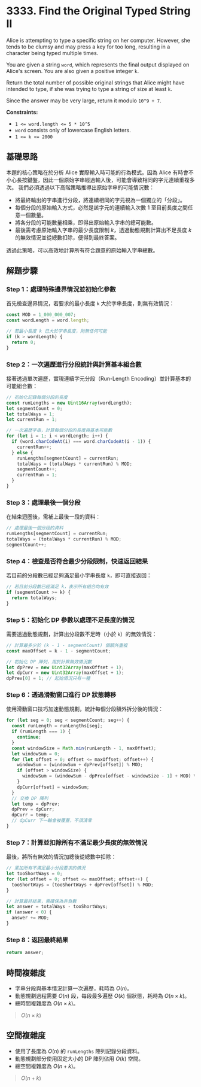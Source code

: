 # 3333. Find the Original Typed String II

Alice is attempting to type a specific string on her computer. 
However, she tends to be clumsy and may press a key for too long, resulting in a character being typed multiple times.

You are given a string `word`, which represents the final output displayed on Alice's screen. 
You are also given a positive integer `k`.

Return the total number of possible original strings that Alice might have intended to type, 
if she was trying to type a string of size at least `k`.

Since the answer may be very large, return it modulo `10^9 + 7`.

**Constraints:**

- `1 <= word.length <= 5 * 10^5`
- `word` consists only of lowercase English letters.
- `1 <= k <= 2000`

## 基礎思路

本題的核心策略在於分析 Alice 實際輸入時可能的行為模式。因為 Alice 有時會不小心長按鍵盤，因此一個原始字串經過輸入後，可能會導致相同的字元連續重複多次。
我們必須透過以下高階策略推導出原始字串的可能情況數：

- 將最終輸出的字串進行分段，將連續相同的字元視為一個獨立的「分段」。
- 每個分段的原始輸入方式，必然是該字元的連續輸入次數 $1$ 至目前長度之間任意一個數量。
- 將各分段的可能數量相乘，即得出原始輸入字串的總可能數。
- 最後需考慮原始輸入字串的最少長度限制 $k$，透過動態規劃計算出不足長度 $k$ 的無效情況並從總數扣除，便得到最終答案。

透過此策略，可以高效地計算所有符合題意的原始輸入字串總數。

## 解題步驟

### Step 1：處理特殊邊界情況並初始化參數

首先檢查邊界情況，若要求的最小長度 `k` 大於字串長度，則無有效情況：

```typescript
const MOD = 1_000_000_007;
const wordLength = word.length;

// 若最小長度 k 已大於字串長度，則無任何可能
if (k > wordLength) {
  return 0;
}
```

### Step 2：一次遍歷進行分段統計與計算基本組合數

接著透過單次遍歷，實現連續字元分段（Run-Length Encoding）並計算基本的可能組合數：

```typescript
// 初始化記錄每個分段的長度
const runLengths = new Uint16Array(wordLength);
let segmentCount = 0;
let totalWays = 1;
let currentRun = 1;

// 一次遍歷字串，計算每個分段的長度與基本可能數
for (let i = 1; i < wordLength; i++) {
  if (word.charCodeAt(i) === word.charCodeAt(i - 1)) {
    currentRun++;
  } else {
    runLengths[segmentCount] = currentRun;
    totalWays = (totalWays * currentRun) % MOD;
    segmentCount++;
    currentRun = 1;
  }
}
```

### Step 3：處理最後一個分段

在結束迴圈後，需補上最後一段的資料：

```typescript
// 處理最後一個分段的資料
runLengths[segmentCount] = currentRun;
totalWays = (totalWays * currentRun) % MOD;
segmentCount++;
```

### Step 4：檢查是否符合最少分段限制，快速返回結果

若目前的分段數已經足夠滿足最小字串長度 `k`，即可直接返回：

```typescript
// 若目前分段數已經滿足 k，表示所有組合均有效
if (segmentCount >= k) {
  return totalWays;
}
```

### Step 5：初始化 DP 參數以處理不足長度的情況

需要透過動態規劃，計算出分段數不足時（小於 `k`）的無效情況：

```typescript
// 計算最多少於 (k - 1 - segmentCount) 個額外重複
const maxOffset = k - 1 - segmentCount;

// 初始化 DP 陣列，用於計算無效情況數
let dpPrev = new Uint32Array(maxOffset + 1);
let dpCurr = new Uint32Array(maxOffset + 1);
dpPrev[0] = 1; // 起始情況只有一種
```

### Step 6：透過滑動窗口進行 DP 狀態轉移

使用滑動窗口技巧加速動態規劃，統計每個分段額外拆分後的情況：

```typescript
for (let seg = 0; seg < segmentCount; seg++) {
  const runLength = runLengths[seg];
  if (runLength === 1) {
    continue;
  }
  const windowSize = Math.min(runLength - 1, maxOffset);
  let windowSum = 0;
  for (let offset = 0; offset <= maxOffset; offset++) {
    windowSum = (windowSum + dpPrev[offset]) % MOD;
    if (offset > windowSize) {
      windowSum = (windowSum - dpPrev[offset - windowSize - 1] + MOD) % MOD;
    }
    dpCurr[offset] = windowSum;
  }
  // 交換 DP 陣列
  let temp = dpPrev;
  dpPrev = dpCurr;
  dpCurr = temp;
  // dpCurr 下一輪會被覆蓋，不須清零
}
```

### Step 7：計算並扣除所有不滿足最少長度的無效情況

最後，將所有無效的情況加總後從總數中扣除：

```typescript
// 累加所有不滿足最小分段要求的情況
let tooShortWays = 0;
for (let offset = 0; offset <= maxOffset; offset++) {
  tooShortWays = (tooShortWays + dpPrev[offset]) % MOD;
}

// 計算最終結果，需確保為非負數
let answer = totalWays - tooShortWays;
if (answer < 0) {
  answer += MOD;
}
```

### Step 8：返回最終結果

```typescript
return answer;
```

## 時間複雜度

- 字串分段與基本情況計算一次遍歷，耗時為 $O(n)$。
- 動態規劃過程需要 $O(n)$ 段，每段最多遍歷 $O(k)$ 個狀態，耗時為 $O(n \times k)$。
- 總時間複雜度為 $O(n \times k)$。

> $O(n \times k)$

## 空間複雜度

- 使用了長度為 $O(n)$ 的 `runLengths` 陣列記錄分段資料。
- 動態規劃部分使用固定大小的 DP 陣列佔用 $O(k)$ 空間。
- 總空間複雜度為 $O(n + k)$。

> $O(n + k)$
